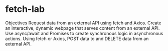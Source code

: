 # fetch-lab
Objectives
Request data from an external API using fetch and Axios.
Create an interactive, dynamic webpage that serves content from an external API.
Use async/await and Promises to create synchronous logic in asynchronous actions.
Using fetch or Axios, POST data to and DELETE data from an external API.

